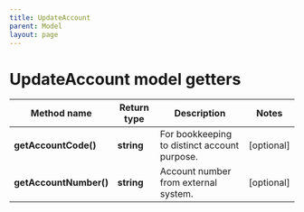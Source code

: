 ```yaml
---
title: UpdateAccount
parent: Model
layout: page
---
```


# UpdateAccount model getters

Method name | Return type | Description | Notes
------------ | ------------- | ------------- | -------------
**getAccountCode()** | **string** | For bookkeeping to distinct account purpose. | [optional]
**getAccountNumber()** | **string** | Account number from external system. | [optional]


